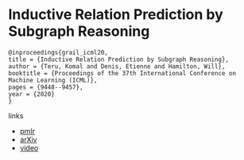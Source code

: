 # Inductive Relation Prediction by Subgraph Reasoning

```
@inproceedings{grail_icml20,
title = {Inductive Relation Prediction by Subgraph Reasoning},
author = {Teru, Komal and Denis, Etienne and Hamilton, Will},
booktitle = {Proceedings of the 37th International Conference on Machine Learning (ICML)},
pages = {9448--9457},
year = {2020}
}
```

links
- [pmlr](http://proceedings.mlr.press/v119/teru20a.html)
- [arXiv](https://arxiv.org/abs/1911.06962)
- [video](https://slideslive.com/38928348)
